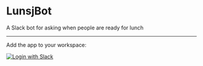 # LunsjBot
A Slack bot for asking when people are ready for lunch

---
Add the app to your workspace:

[![Login with Slack](https://platform.slack-edge.com/img/add_to_slack.png)](https://slack.com/oauth/v2/authorize?client_id=790939903397.778172203906&scope=chat:write,commands,users:read&user_scope=admin.conversations:read,channels:read,identity.team,users:read)
